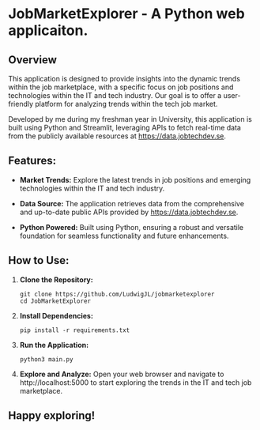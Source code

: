 # JobMarketExplorer - A Python web applicaiton.
## Overview

This application is designed to provide insights into the dynamic trends within the job marketplace, with a specific focus on job positions and technologies within the IT and tech industry. Our goal is to offer a user-friendly platform for analyzing trends within the tech job market.

Developed by me during my freshman year in University, this application is built using Python and Streamlit, leveraging APIs to fetch real-time data from the publicly available resources at https://data.jobtechdev.se.

## Features:

- **Market Trends:** Explore the latest trends in job positions and emerging technologies within the IT and tech industry.

- **Data Source:** The application retrieves data from the comprehensive and up-to-date public APIs provided by https://data.jobtechdev.se.

- **Python Powered:** Built using Python, ensuring a robust and versatile foundation for seamless functionality and future enhancements.

## How to Use:

1. **Clone the Repository:**
   ```
   git clone https://github.com/LudwigJL/jobmarketexplorer
   cd JobMarketExplorer
   ```

2. **Install Dependencies:**
   ```
   pip install -r requirements.txt
   ```

3. **Run the Application:**
   ```
   python3 main.py
   ```

4. **Explore and Analyze:**
   Open your web browser and navigate to http://localhost:5000 to start exploring the trends in the IT and tech job marketplace.

## Happy exploring!

